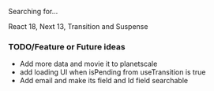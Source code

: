 Searching for...

React 18, Next 13, Transition and Suspense

### TODO/Feature or Future ideas

- Add more data and movie it to planetscale
- add loading UI when isPending from useTransition is true
- Add email and make its field  and Id field searchable
